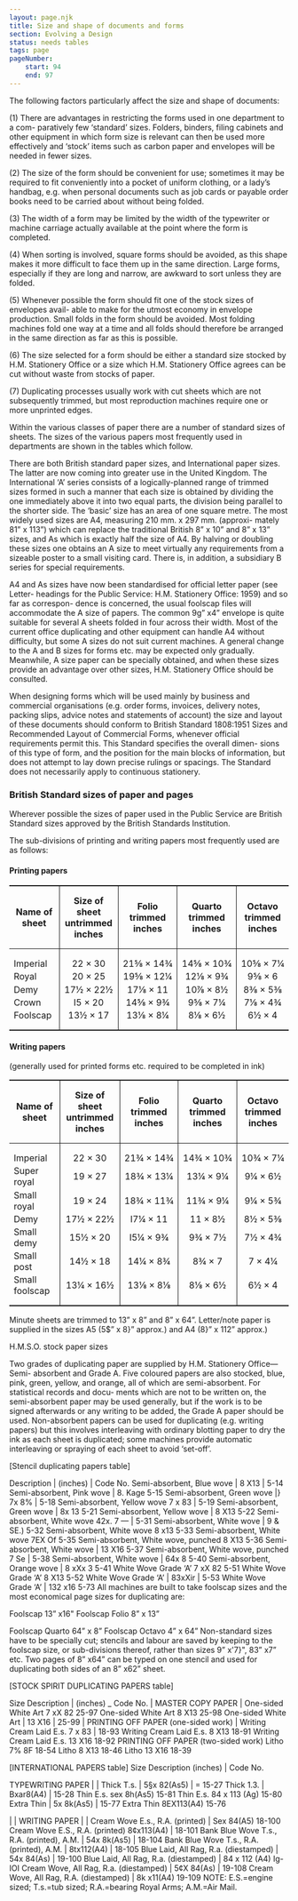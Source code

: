 ```yaml
---
layout: page.njk
title: Size and shape of documents and forms
section: Evolving a Design
status: needs tables
tags: page
pageNumber:
    start: 94
    end: 97
---
```


The following factors particularly affect the size and shape of documents:

(1) There are advantages in restricting the forms used in one department to a com-
paratively few ‘standard’ sizes. Folders, binders, filing cabinets and other equipment
in which form size is relevant can then be used more effectively and ‘stock’ items such
as carbon paper and envelopes will be needed in fewer sizes.

(2) The size of the form should be convenient for use; sometimes it may be required
to fit conveniently into a pocket of uniform clothing, or a lady’s handbag, e.g. when
personal documents such as job cards or payable order books need to be carried about
without being folded.

(3) The width of a form may be limited by the width of the typewriter or machine
carriage actually available at the point where the form is completed.

(4) When sorting is involved, square forms should be avoided, as this shape makes
it more difficult to face them up in the same direction. Large forms, especially if they
are long and narrow, are awkward to sort unless they are folded.

(5) Whenever possible the form should fit one of the stock sizes of envelopes avail-
able to make for the utmost economy in envelope production. Small folds in the form
should be avoided. Most folding machines fold one way at a time and all folds should
therefore be arranged in the same direction as far as this is possible.

(6) The size selected for a form should be either a standard size stocked by H.M.
Stationery Office or a size which H.M. Stationery Office agrees can be cut without
waste from stocks of paper.

(7) Duplicating processes usually work with cut sheets which are not subsequently
trimmed, but most reproduction machines require one or more unprinted edges.

Within the various classes of paper there are a number of standard sizes of sheets.
The sizes of the various papers most frequently used in departments are shown in the
tables which follow.

There are both British standard paper sizes, and International paper sizes. The
latter are now coming into greater use in the United Kingdom. The International ‘A’
series consists of a logically-planned range of trimmed sizes formed in such a manner
that each size is obtained by dividing the one immediately above it into two equal parts,
the division being parallel to the shorter side. The ‘basic’ size has an area of one square
metre. The most widely used sizes are A4, measuring 210 mm. x 297 mm. (approxi-
mately 81” x 113”) which can replace the traditional British 8” x 10” and 8” x 13” sizes,
and As which is exactly half the size of A4. By halving or doubling these sizes one
obtains an A size to meet virtually any requirements from a sizeable poster to a small
visiting card. There is, in addition, a subsidiary B series for special requirements.

A4 and As sizes have now been standardised for official letter paper (see Letter-
headings for the Public Service: H.M. Stationery Office: 1959) and so far as correspon-
dence is concerned, the usual foolscap files will accommodate the A size of papers. The
common 9g” x4” envelope is quite suitable for several A sheets folded in four across
their width. Most of the current office duplicating and other equipment can handle
A4 without difficulty, but some A sizes do not suit current machines. A general change
to the A and B sizes for forms etc. may be expected only gradually. Meanwhile, A size
paper can be specially obtained, and when these sizes provide an advantage over other
sizes, H.M. Stationery Office should be consulted.

When designing forms which will be used mainly by business and commercial
organisations (e.g. order forms, invoices, delivery notes, packing slips, advice notes
and statements of account) the size and layout of these documents should conform to
British Standard 1808:1951 Sizes and Recommended Layout of Commercial Forms,
whenever official requirements permit this. This Standard specifies the overall dimen-
sions of this type of form, and the position for the main blocks of information, but does
not attempt to lay down precise rulings or spacings. The Standard does not necessarily
apply to continuous stationery.

### British Standard sizes of paper and pages

Wherever possible the sizes of paper used in the Public Service are British Standard
sizes approved by the British Standards Institution.

The sub-divisions of printing and writing papers most frequently used are as
follows:


<style>
    .table-size-and-shape table {
        border-collapse: collapse;
        border-bottom: 1px solid;
        border-top: 1px solid;
    }
    .table-size-and-shape thead {
        border-bottom: 1px solid;
    }
    .table-size-and-shape th:not(:first-child),
    .table-size-and-shape td:not(:first-child) {
        border-left: 1px solid;
    }
    .table-size-and-shape td:not(:first-child) {
        white-space: nowrap;
        text-align: center;
    }
    
    .table-size-and-shape td {
        padding-top: .1rem;
        padding-bottom: .1rem;
    }
    .table-size-and-shape tr:first-child * {
        padding-top: 1rem;
    }
    .table-size-and-shape tr:last-child * {
        padding-bottom: 1rem;
    }
</style>
<div class="table-size-and-shape">

#### Printing papers

| Name of sheet | Size of sheet<br/>untrimmed<br/>inches | Folio<br/>trimmed<br/>inches | Quarto<br/>trimmed<br/>inches | Octavo<br/>trimmed<br/>inches |
| - | - | - | - | - |
| Imperial | 22 &times; 30                 | 21&frac58; &times; 14&frac34; | 14&frac58; &times; 10&frac34; | 10&frac58; &times; 7&frac14; |
| Royal    | 20 &times; 25                 | 19&frac58; &times; 12&frac14; | 12&frac18; &times; 9&frac34;  | 9&frac58; &times; 6          |
| Demy     | 17&frac12; &times; 22&frac12; | 17&frac18; &times; 11         | 10&frac78; &times; 8&frac12;  | 8&frac38; &times; 5&frac38;  |
| Crown    | I5 &times; 20                 | 14&frac58; &times; 9&frac34;  | 9&frac58; &times; 7&frac14;   | 7&frac18; &times; 4&frac34;  |
| Foolscap | 13&frac12; &times; 17         | 13&frac18; &times; 8&frac14;  | 8&frac18; &times; 6&frac12;   | 6&frac12; &times; 4          |

</div>

#### Writing papers

(generally used for printed forms etc. required to be completed in ink)

<div class="table-size-and-shape">

| Name of sheet | Size of sheet<br/>untrimmed<br/>inches | Folio<br/>trimmed<br/>inches | Quarto<br/>trimmed<br/>inches | Octavo<br/>trimmed<br/>inches |
| - | - | - | - | - 
| Imperial       | 22 &times; 30                 | 21&frac34; &times; 14&frac34; | 14&frac34; &times; 10&frac34; | 10&frac34; &times; 7&frac14; |
| Super royal    | 19 &times; 27                 | 18&frac34; &times; 13&frac14; | 13&frac14; &times; 9&frac14;  | 9&frac14; &times; 6&frac12;  |
| Small royal    | 19 &times; 24                 | 18&frac34; &times; 11&frac34; | 11&frac34; &times; 9&frac14;  | 9&frac14; &times; 5&frac34;  |
| Demy           | 17&frac12; &times; 22&frac12; | I7&frac14; &times; 11         | 11 &times; 8&frac12;          | 8&frac12; &times; 5&frac38;  |
| Small demy     | 15&frac12; &times; 20         | I5&frac14; &times; 9&frac34;  | 9&frac34; &times; 7&frac12;   | 7&frac12; &times; 4&frac34;  |
| Small post     | 14&frac12; &times; 18         | 14&frac14; &times; 8&frac34;  | 8&frac34; &times; 7           | 7 &times; 4&frac14;          |
| Small foolscap | 13&frac14; &times; 16&frac12; | 13&frac18; &times; 8&frac18;  | 8&frac18; &times; 6&frac12;   | 6&frac12; &times; 4          |

</div>

Minute sheets are trimmed to 13” x 8” and 8” x 64”.
Letter/note paper is supplied in the sizes A5 (5$” x 8}” approx.) and A4 (8}” x 112” approx.)

H.M.S.O. stock paper sizes

Two grades of duplicating paper are supplied by H.M. Stationery Office—Semi-
absorbent and Grade A. Five coloured papers are also stocked, blue, pink, green,
yellow, and orange, all of which are semi-absorbent. For statistical records and docu-
ments which are not to be written on, the semi-absorbent paper may be used generally,
but if the work is to be signed afterwards or any writing to be added, the Grade A
paper should be used. Non-absorbent papers can be used for duplicating (e.g. writing
papers) but this involves interleaving with ordinary blotting paper to dry the ink as
each sheet is duplicated; some machines provide automatic interleaving or spraying
of each sheet to avoid ‘set-off’.


[Stencil duplicating papers table]

Description | (inches) | Code No.
Semi-absorbent, Blue wove | 8 X13 | 5-14
Semi-absorbent, Pink wove | 8. Kage 5-15
Semi-absorbent, Green wove |} 7x 8% | 5-18
Semi-absorbent, Yellow wove 7 x 83 | 5-19
Semi-absorbent, Green wove | 8x 13 5-21
Semi-absorbent, Yellow wove | 8 X13 5-22
Semi-absorbent, White wove 42x. 7 — | 5-31
Semi-absorbent, White wove | 9 & SE.) 5-32
Semi-absorbent, White wove 8 x13 5-33
Semi-absorbent, White wove 7EX Of 5-35
Semi-absorbent, White wove, punched 8 X13 5-36
Semi-absorbent, White wove | 13 X16 5-37
Semi-absorbent, White wove, punched 7 Se | 5-38
Semi-absorbent, White wove | 64x 8 5-40
Semi-absorbent, Orange wove | 8 xXx 3 5-41
White Wove Grade ‘A’ 7 xX 82 5-51
White Wove Grade ‘A’ 8 X13 5-52
White Wove Grade ‘A’ | 83xXir | 5-53
White Wove Grade ‘A’ | 132 x16 5-73
All machines are built to take foolscap sizes and the most economical page sizes for
duplicating are:

Foolscap 13” x16" Foolscap Folio 8” x 13”

Foolscap Quarto 64” x 8” Foolscap Octavo 4” x 64”
Non-standard sizes have to be specially cut; stencils and labour are saved by keeping
to the foolscap size, or sub-divisions thereof, rather than sizes 9” x'7}", 83” x7” etc.
Two pages of 8” x64” can be typed on one stencil and used for duplicating both sides
of an 8” x62” sheet.



[STOCK SPIRIT DUPLICATING PAPERS table]

Size
Description | (inches) _ Code No.
|
MASTER COPY PAPER |
One-sided White Art 7 xX 82 25-97
One-sided White Art 8 X13 25-98
One-sided White Art | 13 X16 | 25-99
|
PRINTING OFF PAPER (one-sided work) |
Writing Cream Laid E.s. 7 x 83 | 18-93
Writing Cream Laid E.s. 8 X13 18-91
Writing Cream Laid E.s. 13 X16 18-92
PRINTING OFF PAPER (two-sided work)
Litho 7% 8F 18-54
Litho 8 X13 18-46
Litho 13 X16 18-39


[INTERNATIONAL PAPERS table]
Size
Description (inches) | Code No.

TYPEWRITING PAPER | |
Thick T.s. | 5§x 82(As5) | = 15-27
Thick 1.3. | Bxar8(A4) | 15-28
Thin E.s. sex 8h(As5) 15-81
Thin E.s. 84 x 113 (Ag) 15-80
Extra Thin | 5x 8k(As5) | 15-77
Extra Thin 8EX113(A4) 15-76

| |
WRITING PAPER | |
Cream Wove E.s., R.A. (printed) | Sex 84(A5) 18-100
Cream Wove E.S., R.A. (printed) 8¢x113(A4) | 18-101
Bank Blue Wove T.s., R.A. (printed), A.M. | 54x 8k(As5) | 18-104
Bank Blue Wove T.s., R.A. (printed), A.M. | 8tx112(A4) | 18-105
Blue Laid, All Rag, R.a. (diestamped) | 54x 84(As) | 19-100
Blue Laid, All Rag, R.a. (diestamped) | 84 x 112 (A4) Ig-IOI
Cream Wove, All Rag, R.a. (diestamped) | 5¢X 84(As) | 19-108
Cream Wove, All Rag, R.A. (diestamped) | 8k x11(A4) 19-109
NOTE: E.S.=engine sized; T.s.=tub sized; R.A.=bearing Royal Arms; A.M.=Air Mail.
